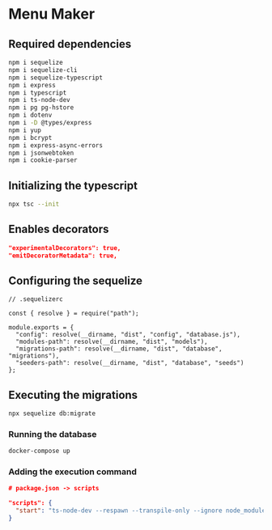 # Menu Maker

## Required dependencies
```sh
npm i sequelize
npm i sequelize-cli
npm i sequelize-typescript
npm i express
npm i typescript
npm i ts-node-dev
npm i pg pg-hstore
npm i dotenv
npm i -D @types/express
npm i yup
npm i bcrypt
npm i express-async-errors
npm i jsonwebtoken
npm i cookie-parser
```

## Initializing the typescript
```sh
npx tsc --init
```

## Enables decorators
```json
"experimentalDecorators": true,
"emitDecoratorMetadata": true,
```

## Configuring the sequelize
```
// .sequelizerc

const { resolve } = require("path");

module.exports = {
  "config": resolve(__dirname, "dist", "config", "database.js"),
  "modules-path": resolve(__dirname, "dist", "models"),
  "migrations-path": resolve(__dirname, "dist", "database", "migrations"),
  "seeders-path": resolve(__dirname, "dist", "database", "seeds")
};
```

## Executing the migrations
```sh
npx sequelize db:migrate
```

### Running the database
```sh
docker-compose up
```

### Adding the execution command

```json
# package.json -> scripts

"scripts": {
  "start": "ts-node-dev --respawn --transpile-only --ignore node_modules src/server.ts"
}
```